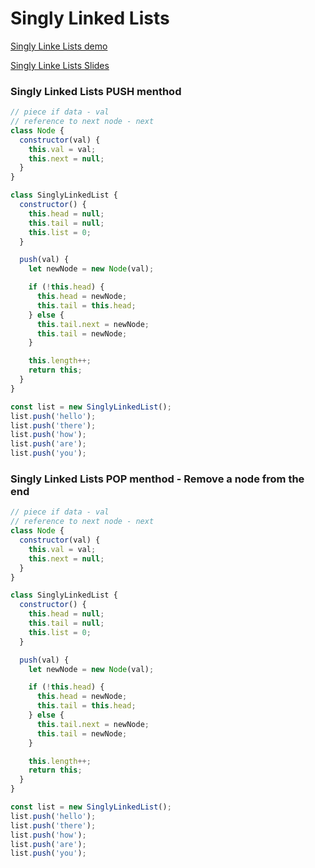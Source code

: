 # Singly Linked Lists

[Singly Linke Lists demo](https://visualgo.net/en/list?slide=1)

[Singly Linke Lists Slides](https://cs.slides.com/colt_steele/singly-linked-lists)

### Singly Linked Lists PUSH menthod

```javascript
// piece if data - val
// reference to next node - next
class Node {
  constructor(val) {
    this.val = val;
    this.next = null;
  }
}

class SinglyLinkedList {
  constructor() {
    this.head = null;
    this.tail = null;
    this.list = 0;
  }

  push(val) {
    let newNode = new Node(val);

    if (!this.head) {
      this.head = newNode;
      this.tail = this.head;
    } else {
      this.tail.next = newNode;
      this.tail = newNode;
    }

    this.length++;
    return this;
  }
}

const list = new SinglyLinkedList();
list.push('hello');
list.push('there');
list.push('how');
list.push('are');
list.push('you');
```

### Singly Linked Lists POP menthod - Remove a node from the end

```javascript
// piece if data - val
// reference to next node - next
class Node {
  constructor(val) {
    this.val = val;
    this.next = null;
  }
}

class SinglyLinkedList {
  constructor() {
    this.head = null;
    this.tail = null;
    this.list = 0;
  }

  push(val) {
    let newNode = new Node(val);

    if (!this.head) {
      this.head = newNode;
      this.tail = this.head;
    } else {
      this.tail.next = newNode;
      this.tail = newNode;
    }

    this.length++;
    return this;
  }
}

const list = new SinglyLinkedList();
list.push('hello');
list.push('there');
list.push('how');
list.push('are');
list.push('you');
```
